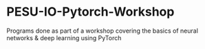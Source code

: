 # PESU-IO-Pytorch-Workshop
Programs done as part of a workshop covering the basics of neural networks &amp; deep learning using PyTorch
